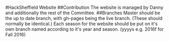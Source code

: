 #HackSheffield Website
##Contribution
The website is managed by Danny and additionally the rest of the Committee.
##Branches
Master should be the up to date branch, with gh-pages being the live branch. (These should normally be identical.)
Each season for the website should be put on it's own branch named according to it's year and season. (yyyys e.g. 2016f for Fall 2016)

